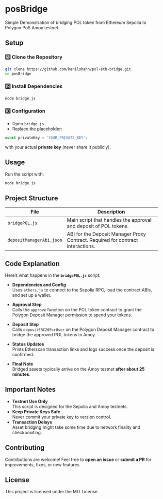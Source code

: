# posBridge

Simple Demonstration of bridging POL token from Ethereum Sepolia to Polygon PoS Amoy testnet.

## Setup

### 1️⃣ Clone the Repository

```bash
git clone https://github.com/kenilshahh/pol-eth-bridge.git
cd posBridge
```

### 2️⃣ Install Dependencies

```bash
node bridge.js
```

### 3️⃣ Configuration

- Open `bridge.js`.
- Replace the placeholder:

```javascript
const privateKey = 'YOUR_PRIVATE_KEY';
```

with your actual **private key** (never share it publicly).

## Usage

Run the script with:

```bash
node bridge.js
```

## Project Structure

| File                        | Description                                                                                       |
|-----------------------------|---------------------------------------------------------------------------------------------------|
| `bridgePOL.js`              | Main script that handles the approval and deposit of POL tokens.                                 |
| `depositManagerAbi.json`    | ABI for the Deposit Manager Proxy Contract. Required for contract interactions.                   |

## Code Explanation

Here’s what happens in the **`bridgePOL.js`** script:

- **Dependencies and Config**  
  Uses `ethers.js` to connect to the Sepolia RPC, load the contract ABIs, and set up a wallet.

- **Approval Step**  
  Calls the `approve` function on the POL token contract to grant the Polygon Deposit Manager permission to spend your tokens.

- **Deposit Step**  
  Calls `depositERC20ForUser` on the Polygon Deposit Manager contract to bridge the approved POL tokens to Amoy.

- **Status Updates**  
  Prints Etherscan transaction links and logs success once the deposit is confirmed.

- **Final Note**  
  Bridged assets typically arrive on the Amoy testnet **after about 25 minutes**.

## Important Notes

- **Testnet Use Only**  
  This script is designed for the Sepolia and Amoy testnets.  
- **Keep Private Keys Safe**  
  Never commit your private key to version control.  
- **Transaction Delays**  
  Asset bridging might take some time due to network finality and checkpointing.

## Contributing

Contributions are welcome! Feel free to **open an issue** or **submit a PR** for improvements, fixes, or new features.

## License

This project is licensed under the MIT License.